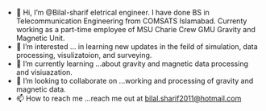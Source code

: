 - 👋 Hi, I’m @Bilal-sharif eletrical engineer. I have done BS in Telecommunication Engineering from COMSATS Islamabad. Currenty working as a part-time employee of MSU Charie Crew GMU Gravity and Magnetic Unit.   
- 👀 I’m interested ... in learning new updates in the feild of simulation, data processing, visulizatoion, and surveying.
- 🌱 I’m currently learning ...about gravity and magnetic data processing and visiuazation.
- 💞️ I’m looking to collaborate on ...working and processing of gravity and magnetic data.     
- 📫 How to reach me ...reach me out at bilal.sharif2011@hotmail.com 

<!---
Bilal-sharif/Bilal-sharif is a ✨ special ✨ repository because its `README.md` (this file) appears on your GitHub profile.
You can click the Preview link to take a look at your changes.
--->
